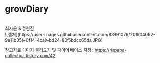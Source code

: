 # growDiary
<br>
최자윤 & 정현진 <br>
 ![캡처](https://user-images.githubusercontent.com/83991079/201904062-9e11b35b-0f14-4ca0-bd24-80f5bdcc65da.JPG)

참고자료
이미지 불러오기 및 파이어 베이스 저장 : https://riapapa-collection.tistory.com/42 <br>

